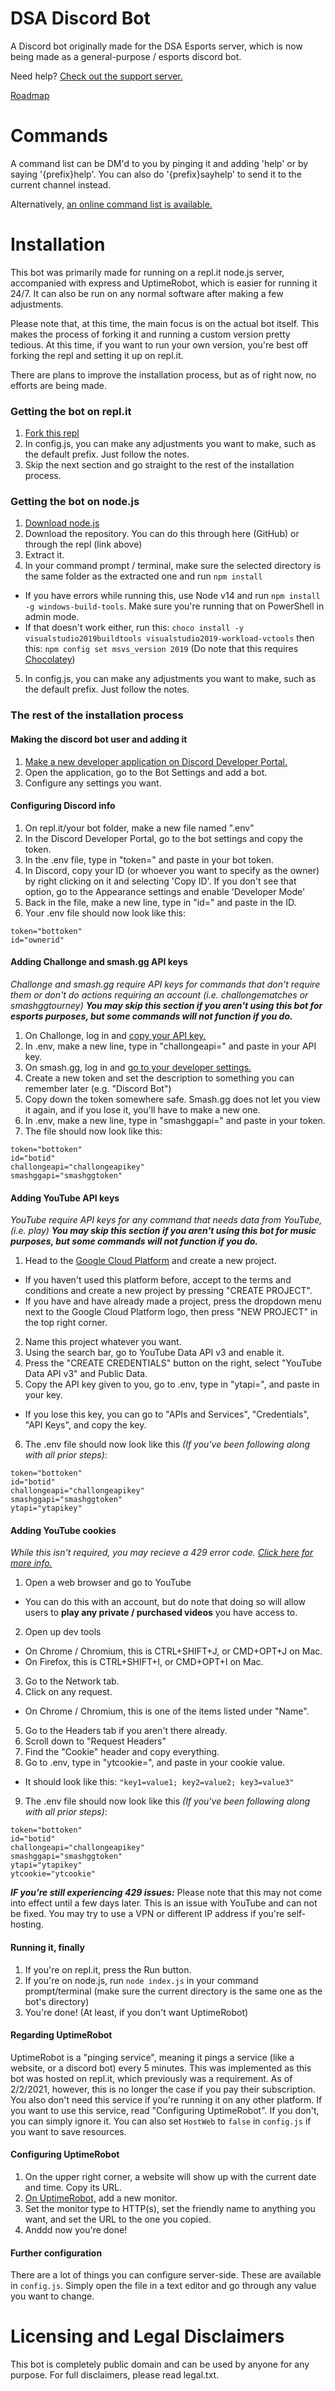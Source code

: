 # DSA Discord Bot
A Discord bot originally made for the DSA Esports server, which is now being made as a general-purpose / esports discord bot.

Need help? [Check out the support server.](https://discord.gg/Nfkdm6vnbD)

[Roadmap](https://trello.com/b/1nwmnqVx/dsa-bot-roadmap)

# Commands
A command list can be DM'd to you by pinging it and adding 'help' or by saying '{prefix}help'. You can also do '{prefix}sayhelp' to send it to the current channel instead.

Alternatively, [an online command list is available.](http://ggtylerr.dev/dsabot/commands)

# Installation
This bot was primarily made for running on a repl.it node.js server, accompanied with express and UptimeRobot, which is easier for running it 24/7. It can also be run on any normal software after making a few adjustments.

Please note that, at this time, the main focus is on the actual bot itself. This makes the process of forking it and running a custom version pretty tedious. At this time, if you want to run your own version, you're best off forking the repl and setting it up on repl.it.

There are plans to improve the installation process, but as of right now, no efforts are being made.

### Getting the bot on repl.it
1. [Fork this repl](https://repl.it/@TylerFlowers/DSA-Disc-Bot)
2. In config.js, you can make any adjustments you want to make, such as the default prefix. Just follow the notes.
3. Skip the next section and go straight to the rest of the installation process.

### Getting the bot on node.js
1. [Download node.js](https://nodejs.org/en/)
2. Download the repository. You can do this through here (GitHub) or through the repl (link above)
3. Extract it.
4. In your command prompt / terminal, make sure the selected directory is the same folder as the extracted one and run `npm install`
  * If you have errors while running this, use Node v14 and run `npm install -g windows-build-tools`. Make sure you're running that on PowerShell in admin mode.
  * If that doesn't work either, run this: `choco install -y visualstudio2019buildtools visualstudio2019-workload-vctools` then this: `npm config set msvs_version 2019` (Do note that this requires [Chocolatey](https://chocolatey.org/))
5. In config.js, you can make any adjustments you want to make, such as the default prefix. Just follow the notes.

### The rest of the installation process
#### Making the discord bot user and adding it
1. [Make a new developer application on Discord Developer Portal.](https://discordapp.com/developers/applications)
2. Open the application, go to the Bot Settings and add a bot.
3. Configure any settings you want.

#### Configuring Discord info
1. On repl.it/your bot folder, make a new file named ".env"
2. In the Discord Developer Portal, go to the bot settings and copy the token.
3. In the .env file, type in "token=" and paste in your bot token.
4. In Discord, copy your ID (or whoever you want to specify as the owner) by right clicking on it and selecting 'Copy ID'. If you don't see that option, go to the Appearance settings and enable 'Developer Mode'
5. Back in the file, make a new line, type in "id=" and paste in the ID.
6. Your .env file should now look like this:
```
token="bottoken"
id="ownerid"
```

#### Adding Challonge and smash.gg API keys
*Challonge and smash.gg require API keys for commands that don't require them or don't do actions requiring an account (i.e. challongematches or smashggtourney)*
**_You may skip this section if you aren't using this bot for esports purposes, but some commands will not function if you do._**

1. On Challonge, log in and [copy your API key.](https://challonge.com/settings/developer)
2. In .env, make a new line, type in "challongeapi=" and paste in your API key.
3. On smash.gg, log in and [go to your developer settings.](https://smash.gg/admin/user/a4829083/developer)
4. Create a new token and set the description to something you can remember later (e.g. "Discord Bot")
5. Copy down the token somewhere safe. Smash.gg does not let you view it again, and if you lose it, you'll have to make a new one.
6. In .env, make a new line, type in "smashggapi=" and paste in your token.
7. The file should now look like this:
```
token="bottoken"
id="botid"
challongeapi="challongeapikey"
smashggapi="smashggtoken"
```

#### Adding YouTube API keys
*YouTube require API keys for any command that needs data from YouTube, (i.e. play)*
**_You may skip this section if you aren't using this bot for music purposes, but some commands will not function if you do._**

1. Head to the [Google Cloud Platform](https://console.cloud.google.com/apis/dashboard) and create a new project.
  * If you haven't used this platform before, accept to the terms and conditions and create a new project by pressing "CREATE PROJECT".
  * If you have and have already made a project, press the dropdown menu next to the Google Cloud Platform logo, then press "NEW PROJECT" in the top right corner.
2. Name this project whatever you want.
3. Using the search bar, go to YouTube Data API v3 and enable it.
4. Press the "CREATE CREDENTIALS" button on the right, select "YouTube Data API v3" and Public Data.
5. Copy the API key given to you, go to .env, type in "ytapi=", and paste in your key.
  * If you lose this key, you can go to "APIs and Services", "Credentials", "API Keys", and copy the key.
6. The .env file should now look like this *(If you've been following along with all prior steps)*:
```
token="bottoken"
id="botid"
challongeapi="challongeapikey"
smashggapi="smashggtoken"
ytapi="ytapikey"
```

#### Adding YouTube cookies
*While this isn't required, you may recieve a 429 error code. [Click here for more info.](https://github.com/fent/node-ytdl-core/issues/635)*

1. Open a web browser and go to YouTube
  * You can do this with an account, but do note that doing so will allow users to **play any private / purchased videos** you have access to.
2. Open up dev tools
  * On Chrome / Chromium, this is CTRL+SHIFT+J, or CMD+OPT+J on Mac.
  * On Firefox, this is CTRL+SHIFT+I, or CMD+OPT+I on Mac.
3. Go to the Network tab.
4. Click on any request.
  * On Chrome / Chromium, this is one of the items listed under "Name".
5. Go to the Headers tab if you aren't there already.
6. Scroll down to "Request Headers"
7. Find the "Cookie" header and copy everything.
8. Go to .env, type in "ytcookie=", and paste in your cookie value.
  * It should look like this: `"key1=value1; key2=value2; key3=value3"`
9. The .env file should now look like this *(If you've been following along with all prior steps)*:
```
token="bottoken"
id="botid"
challongeapi="challongeapikey"
smashggapi="smashggtoken"
ytapi="ytapikey"
ytcookie="ytcookie"
```

***IF you're still experiencing 429 issues:*** Please note that this may not come into effect until a few days later. This is an issue with YouTube and can not be fixed. You may try to use a VPN or different IP address if you're self-hosting.

#### Running it, finally
1. If you're on repl.it, press the Run button.
2. If you're on node.js, run `node index.js` in your command prompt/terminal (make sure the current directory is the same one as the bot's directory)
3. You're done! (At least, if you don't want UptimeRobot)

#### Regarding UptimeRobot
UptimeRobot is a "pinging service", meaning it pings a service (like a website, or a discord bot) every 5 minutes. This was implemented as this bot was hosted on repl.it, which previously was a requirement. As of 2/2/2021, however, this is no longer the case if you pay their subscription. You also don't need this service if you're running it on any other platform. If you want to use this service, read "Configuring UptimeRobot". If you don't, you can simply ignore it. You can also set `HostWeb` to `false` in `config.js` if you want to save resources.

#### Configuring UptimeRobot
1. On the upper right corner, a website will show up with the current date and time. Copy its URL.
2. [On UptimeRobot,](https://uptimerobot.com/dashboard) add a new monitor.
3. Set the monitor type to HTTP(s), set the friendly name to anything you want, and set the URL to the one you copied.
4. Anddd now you're done!

#### Further configuration
There are a lot of things you can configure server-side. These are available in `config.js`. Simply open the file in a text editor and go through any value you want to change.

# Licensing and Legal Disclaimers
This bot is completely public domain and can be used by anyone for any purpose. For full disclaimers, please read legal.txt.
